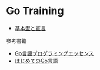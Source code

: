 # Go Training

- [基本型と宣言](./chapter02/chapter02.md)

参考書籍
- [Go言語プログラミングエッセンス](https://www.amazon.co.jp/Go%E8%A8%80%E8%AA%9E%E3%83%97%E3%83%AD%E3%82%B0%E3%83%A9%E3%83%9F%E3%83%B3%E3%82%B0%E3%82%A8%E3%83%83%E3%82%BB%E3%83%B3%E3%82%B9-%E3%82%A8%E3%83%B3%E3%82%B8%E3%83%8B%E3%82%A2%E9%81%B8%E6%9B%B8-mattn-ebook/dp/B0BVZCJQ4F/ref=sr_1_5?__mk_ja_JP=%E3%82%AB%E3%82%BF%E3%82%AB%E3%83%8A&crid=1QMVVBZV7X98M&keywords=golang&qid=1696673364&sprefix=golan%2Caps%2C156&sr=8-5)
- [はじめてのGo言語](https://www.amazon.co.jp/%E5%88%9D%E3%82%81%E3%81%A6%E3%81%AEGo%E8%A8%80%E8%AA%9E-%E2%80%95%E4%BB%96%E8%A8%80%E8%AA%9E%E3%83%97%E3%83%AD%E3%82%B0%E3%83%A9%E3%83%9E%E3%83%BC%E3%81%AE%E3%81%9F%E3%82%81%E3%81%AE%E3%82%A4%E3%83%87%E3%82%A3%E3%82%AA%E3%83%9E%E3%83%86%E3%82%A3%E3%83%83%E3%82%AFGo%E5%AE%9F%E8%B7%B5%E3%82%AC%E3%82%A4%E3%83%89-Jon-Bodner/dp/4814400047/ref=sr_1_3?__mk_ja_JP=%E3%82%AB%E3%82%BF%E3%82%AB%E3%83%8A&crid=10ATO9S071IOJ&keywords=Go%E8%A8%80%E8%AA%9E&qid=1697032776&s=books&sprefix=go%E8%A8%80%E8%AA%9E%2Cstripbooks%2C197&sr=1-3)



